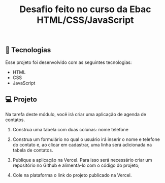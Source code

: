 <h1 align="center"> Desafio feito no curso da Ebac HTML/CSS/JavaScript </h1>
<br>

## 🚀 Tecnologias

Esse projeto foi desenvolvido com as seguintes tecnologias:


- HTML
- CSS 
- JavaScript

## 💻 Projeto

Na tarefa deste módulo, você irá criar uma aplicação de agenda de contatos.

1) Construa uma tabela com duas colunas:
nome
telefone

2) Construa um formulário no qual o usuário irá inserir o nome e telefone do contato e, ao clicar em cadastrar, uma linha será adicionada na tabela de contatos.

3) Publique a aplicação na Vercel. Para isso será necessário criar um repositório no Github e alimentá-lo com o código do projeto;

4) Cole na plataforma o link do projeto publicado na Vercel.
